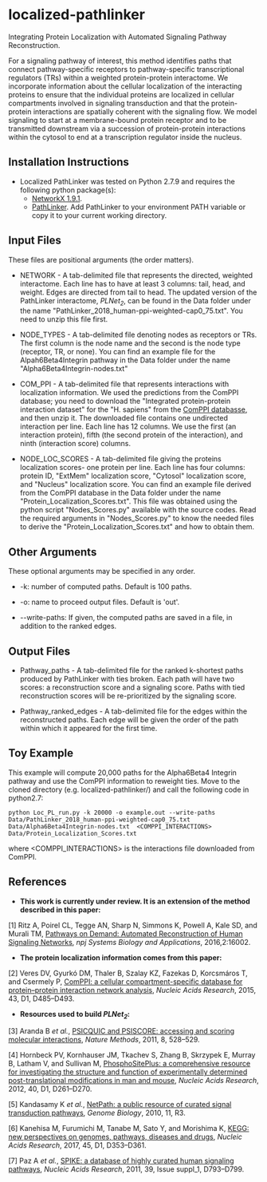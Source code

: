 # localized-pathlinker
Integrating Protein Localization with Automated Signaling Pathway Reconstruction.

For a signaling pathway of interest, this method identifies paths that connect pathway-specific receptors to pathway-specific transcriptional regulators (TRs) within a weighted protein-protein interactome. We incorporate information about the cellular localization of the interacting proteins to ensure that the individual proteins are localized in cellular compartments involved in signaling transduction and that the protein-protein interactions are spatially coherent with the signaling flow. We model signaling to start at a membrane-bound protein receptor and to be transmitted downstream via a succession of protein-protein interactions within the cytosol to end at a transcription regulator inside the nucleus.

## Installation Instructions
* Localized PathLinker was tested on Python 2.7.9 and requires the following python package(s):
  - <a href="https://networkx.github.io/">NetworkX 1.9.1</a>.
  - <a href="https://github.com/Murali-group/PathLinker">PathLinker</a>. Add PathLinker to your environment PATH variable or copy it to your current working directory.

 
## Input Files

These files are positional arguments (the order matters).
* NETWORK - A tab-delimited file that represents the directed, weighted interactome.  Each line has to have at least 3 columns: tail, head, and weight. Edges are directed from tail to head. The updated version of the PathLinker interactome, *PLNet<sub>2</sub>*, can be found in the Data folder under the name "PathLinker_2018_human-ppi-weighted-cap0_75.txt". You need to unzip this file first.

* NODE_TYPES - A tab-delimited file denoting nodes as receptors or TRs. The first column is the node name and the second is the node type (receptor, TR, or none). You can find an example file for the Alpah6Beta4Integrin pathway in the Data folder under the name "Alpha6Beta4Integrin-nodes.txt"

* COM_PPI - A tab-delimited file that represents interactions with localization information. We used the predictions from the ComPPI database; you need to download the "Integrated protein-protein interaction dataset" for the "H. sapiens" from the <a href="http://comppi.linkgroup.hu/downloads">ComPPI databasse</a>, and then unzip it. The downloaded file contains one undirected interaction per line. Each line has 12 columns. We use the first (an interaction protein), fifth (the second protein of the interaction), and ninth (interaction score) columns.

* NODE_LOC_SCORES - A tab-delimited file giving the proteins localization scores- one protein per line. Each line has four columns: protein ID, "ExtMem" localization score, "Cytosol" localization score, and "Nucleus" localization score. You can find an example file derived from the ComPPI database in the Data folder under the name "Protein_Localization_Scores.txt". This file was obtained using the python script "Nodes_Scores.py" available with the source codes. Read the required arguments in "Nodes_Scores.py" to know the needed files to derive the "Protein_Localization_Scores.txt" and how to obtain them.

## Other Arguments

These optional arguments may be specified in any order.

* -k: number of computed paths. Default is 100 paths.

* -o: name to proceed output files. Default is 'out'.

* --write-paths: If given, the computed paths are saved in a file, in addition to the ranked edges.


## Output Files
* Pathway_paths - A tab-delimited file for the ranked k-shortest paths produced by PathLinker with ties broken. Each path will have two scores: a reconstruction score and a signaling score. Paths with tied reconstruction scores will be re-prioritized by the signaling score.

* Pathway_ranked_edges - A tab-delimited file for the edges within the reconstructed paths. Each edge will be given the order of the path within which it appeared for the first time.

## Toy Example
This example will compute 20,000 paths for the Alpha6Beta4 Integrin pathway and use the ComPPI information to reweight ties.  Move to the cloned directory (e.g. localized-pathlinker/) and call the following code in python2.7:

```
python Loc_PL_run.py -k 20000 -o example.out --write-paths Data/PathLinker_2018_human-ppi-weighted-cap0_75.txt Data/Alpha6Beta4Integrin-nodes.txt  <COMPPI_INTERACTIONS> Data/Protein_Localization_Scores.txt
```

where <COMPPI_INTERACTIONS> is the interactions file downloaded from ComPPI. 


## References

* **This work is currently under review. It is an extension of the method described in this paper:**

[1] Ritz A, Poirel CL, Tegge AN, Sharp N, Simmons K, Powell A, Kale SD, and Murali TM, <a href="http://www.nature.com/articles/npjsba20162">Pathways on Demand: Automated Reconstruction of Human Signaling Networks</a>, *npj Systems Biology and Applications*, 2016,2:16002.


* **The protein localization information comes from this paper:**

[2] Veres DV, Gyurkó DM, Thaler B, Szalay KZ, Fazekas D, Korcsmáros T, and Csermely P, <a href="https://academic.oup.com/nar/article/43/D1/D485/2435307">ComPPI: a cellular compartment-specific database for protein–protein interaction network analysis</a>, *Nucleic Acids Research*, 2015, 43, D1, D485–D493.


* **Resources used to build *PLNet<sub>2</sub>*:**

[3] Aranda B *et al.*, <a href="https://www.nature.com/articles/nmeth.1637">PSICQUIC and PSISCORE: accessing and scoring molecular interactions</a>, *Nature Methods*, 2011, 8, 528–529.

[4] Hornbeck PV, Kornhauser JM, Tkachev S, Zhang B, Skrzypek E, Murray B, Latham V, and Sullivan M, <a href="https://academic.oup.com/nar/article/40/D1/D261/2903142">PhosphoSitePlus: a comprehensive resource for investigating the structure and function of experimentally determined post-translational modifications in man and mouse</a>, *Nucleic Acids Research*, 2012, 40, D1, D261–D270.

[5] Kandasamy K *et al.*, <a href="https://genomebiology.biomedcentral.com/articles/10.1186/gb-2010-11-1-r3">NetPath: a public resource of curated signal transduction pathways</a>, *Genome Biology*, 2010, 11, R3.

[6] Kanehisa M, Furumichi M, Tanabe M, Sato Y, and Morishima K, <a href="https://academic.oup.com/nar/article/45/D1/D353/2605697">KEGG: new perspectives on genomes, pathways, diseases and drugs</a>, *Nucleic Acids Research*, 2017, 45, D1, D353–D361.

[7] Paz A *et al.*, <a href="https://academic.oup.com/nar/article/39/suppl_1/D793/2507440">SPIKE: a database of highly curated human signaling pathways</a>, *Nucleic Acids Research*, 2011, 39, Issue suppl_1, D793–D799.
